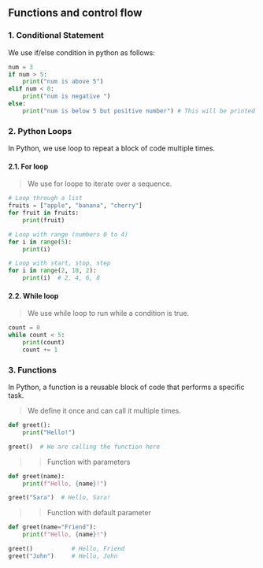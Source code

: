## Functions and control flow

### 1. Conditional Statement

We use if/else condition in python as follows:

```python
num = 3
if num > 5:
    print("num is above 5")
elif num < 0:
    print("num is negative ")
else:
    print("num is below 5 but positive number") # This will be printed
```

### 2. Python Loops

In Python, we use loop to repeat a block of code multiple times.

#### 2.1. For loop

> We use for loope to iterate over a sequence.

```python
# Loop through a list
fruits = ["apple", "banana", "cherry"]
for fruit in fruits:
    print(fruit)

# Loop with range (numbers 0 to 4)
for i in range(5):
    print(i)

# Loop with start, stop, step
for i in range(2, 10, 2):
    print(i)  # 2, 4, 6, 8
```

#### 2.2. While loop

> We use while loop to run while a condition is true.

```python
count = 0
while count < 5:
    print(count)
    count += 1
```

### 3. Functions

In Python, a function is a reusable block of code that performs a specific task.

> We define it once and can call it multiple times.

```python
def greet():
    print("Hello!")

greet()  # We are calling the function here
```

> > Function with parameters

```python
def greet(name):
    print(f"Hello, {name}!")

greet("Sara")  # Hello, Sara!
```

> > Function with default parameter

```python
def greet(name="Friend"):
    print(f"Hello, {name}!")

greet()           # Hello, Friend
greet("John")     # Hello, John
```
